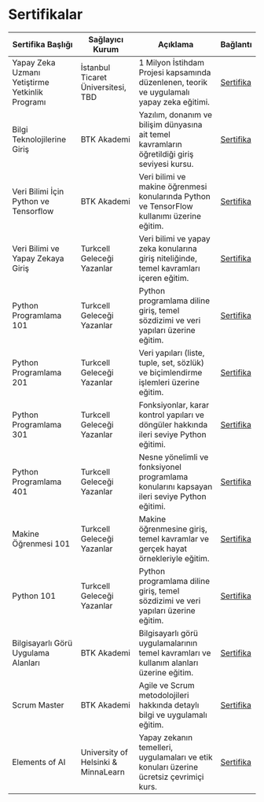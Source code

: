 # Sertifikalar

| Sertifika Başlığı                                      | Sağlayıcı Kurum                         | Açıklama                                                                                                              | Bağlantı                                                                                                         |
|--------------------------------------------------------|-----------------------------------------|-----------------------------------------------------------------------------------------------------------------------|------------------------------------------------------------------------------------------------------------------|
| Yapay Zeka Uzmanı Yetiştirme Yetkinlik Programı        | İstanbul Ticaret Üniversitesi, TBD      | 1 Milyon İstihdam Projesi kapsamında düzenlenen, teorik ve uygulamalı yapay zeka eğitimi.                             | [Sertifika](https://www.linkedin.com/in/kubra-nur-tiryaki/details/certifications/1720015862101/single-media-viewer/?profileId=ACoAADAtEqEBQoi59mGrpoZ6ijVgHQvHvYxQvew) |
| Bilgi Teknolojilerine Giriş                            | BTK Akademi                             | Yazılım, donanım ve bilişim dünyasına ait temel kavramların öğretildiği giriş seviyesi kursu.                         | [Sertifika](https://www.btkakademi.gov.tr/portal/certificate/validate?certificateId=ZA1UMoJzYr)                 |
| Veri Bilimi İçin Python ve Tensorflow                  | BTK Akademi                             | Veri bilimi ve makine öğrenmesi konularında Python ve TensorFlow kullanımı üzerine eğitim.                            | [Sertifika](https://www.btkakademi.gov.tr/portal/certificate/validate?certificateId=9XrtqOMJLj)                 |
| Veri Bilimi ve Yapay Zekaya Giriş                      | Turkcell Geleceği Yazanlar              | Veri bilimi ve yapay zeka konularına giriş niteliğinde, temel kavramları içeren eğitim.                               | [Sertifika](https://gelecegiyazanlar.turkcell.com.tr/sertifika/fde7e6bc890349419b943cb2b21322b3)                |
| Python Programlama 101                                 | Turkcell Geleceği Yazanlar              | Python programlama diline giriş, temel sözdizimi ve veri yapıları üzerine eğitim.                                     | [Sertifika](https://gelecegiyazanlar.turkcell.com.tr/sertifika/e549c17af97441ce94c154815e4263d4)                |
| Python Programlama 201                                 | Turkcell Geleceği Yazanlar              | Veri yapıları (liste, tuple, set, sözlük) ve biçimlendirme işlemleri üzerine eğitim.                                 | [Sertifika](https://gelecegiyazanlar.turkcell.com.tr/sertifika/c18afef1839448d3a617f0b5975a8922)                |
| Python Programlama 301                                 | Turkcell Geleceği Yazanlar              | Fonksiyonlar, karar kontrol yapıları ve döngüler hakkında ileri seviye Python eğitimi.                                | [Sertifika](https://gelecegiyazanlar.turkcell.com.tr/sertifika/27f5d3be61a940a7a9783ff3e3dee776)                |
| Python Programlama 401                                 | Turkcell Geleceği Yazanlar              | Nesne yönelimli ve fonksiyonel programlama konularını kapsayan ileri seviye Python eğitimi.                          | [Sertifika](https://gelecegiyazanlar.turkcell.com.tr/sertifika/46c0795ab2c741f89b94a87bca9fb010)                |
| Makine Öğrenmesi 101                                   | Turkcell Geleceği Yazanlar              | Makine öğrenmesine giriş, temel kavramlar ve gerçek hayat örnekleriyle eğitim.                                        | [Sertifika](https://gelecegiyazanlar.turkcell.com.tr/sertifika/4c8e96557117480dae6ec9c7a0995899)                |
| Python 101                                             | Turkcell Geleceği Yazanlar              | Python programlama diline giriş, temel sözdizimi ve veri yapıları üzerine eğitim.                                     | [Sertifika](https://gelecegiyazanlar.turkcell.com.tr/sertifika/b9659e2138514828991887f671b5465c)                |
| Bilgisayarlı Görü Uygulama Alanları                    | BTK Akademi                             | Bilgisayarlı görü uygulamalarının temel kavramları ve kullanım alanları üzerine eğitim.                               | [Sertifika](https://www.btkakademi.gov.tr/portal/certificate/validate?certificateId=ax1hDaVrgr)                 |
| Scrum Master                                           | BTK Akademi                             | Agile ve Scrum metodolojileri hakkında detaylı bilgi ve uygulamalı eğitim.                                            | [Sertifika](https://www.btkakademi.gov.tr/portal/certificate/validate?certificateId=vjo0u8ZAzGE)                |
| Elements of AI                                         | University of Helsinki & MinnaLearn     | Yapay zekanın temelleri, uygulamaları ve etik konuları üzerine ücretsiz çevrimiçi kurs.                               | [Sertifika](https://certificates.mooc.fi/validate/99shcwjpd19)                                                  |
